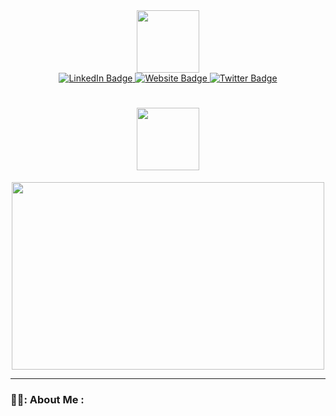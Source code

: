 <div id="header" align="center">
  <img src="https://media.giphy.com/media/v1.Y2lkPTc5MGI3NjExMDI4M2Q1ZDA3YjkyMzVjYTVlNjY0YmRlYTI2YzJmZjRiMjBiZWZhYyZlcD12MV9pbnRlcm5hbF9naWZzX2dpZklkJmN0PXM/vLlpbDafjgHystuJ0a/giphy.gif" width="100"/>
</div>

<div id="badges" align="center">
  <a href="https://www.linkedin.com/in/pintucan-pj/">
    <img src="https://img.shields.io/badge/LinkedIn-blue?style=for-the-badge&logo=linkedin&logoColor=white" alt="LinkedIn Badge"/>
  </a>
  <a href="https://peebs-tech.github.io/">
    <img src="https://img.shields.io/badge/Website-black?style=for-the-badge&logo=website&logoColor=white" alt="Website Badge"/>
  </a>
  <a href="https://twitter.com/PeebsTech">
    <img src="https://img.shields.io/badge/Twitter-blue?style=for-the-badge&logo=twitter&logoColor=white" alt="Twitter Badge"/>
  </a>
</div>

<div id="views" align="center">
<img src="https://komarev.com/ghpvc/?username=Peebs-Tech&style=flat-square&color=blue" alt=""/>
  
<h1>
  <img src="https://media.giphy.com/media/v1.Y2lkPTc5MGI3NjExODRiOWZjOGQ1MDAyMGNhMmQ3M2QyNjgyYzM4M2Y2OGYxZWNmMGRlYiZlcD12MV9pbnRlcm5hbF9naWZzX2dpZklkJmN0PXM/3ohhwHvPLMmuemxTW0/giphy.gif" width="100px"/>
</h1>
</div>

<div align="center">
  <img src="https://media.giphy.com/media/v1.Y2lkPTc5MGI3NjExMTI1MDM4YjU1ZjI5NzI3YzMxOThiNmExYjBkYzIzYjU5ZDlmYzFmOCZlcD12MV9pbnRlcm5hbF9naWZzX2dpZklkJmN0PWc/3oKIPEqDGUULpEU0aQ/giphy.gif" width="500" height="300"/>
</div>

---

### :astronaut:: About Me :
